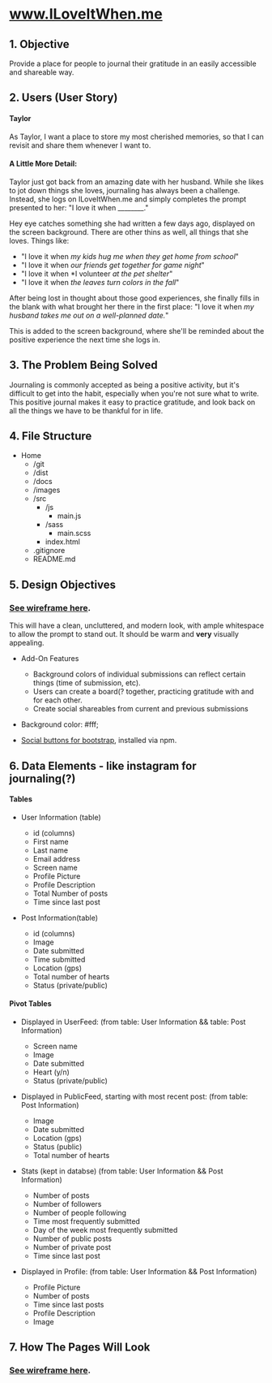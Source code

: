# www.ILoveItWhen.me

## 1. Objective
Provide a place for people to journal their gratitude in an easily accessible and shareable way.

## 2. Users (User Story)

#### Taylor
As Taylor, I want a place to store my most cherished memories, so that I can revisit and share them whenever I want to.

#### A Little More Detail:

Taylor just got back from an amazing date with her husband.  While she likes to jot down things she loves, journaling has always been a challenge.  Instead, she logs on ILoveItWhen.me and simply completes the prompt presented to her: "I love it when ________."

Hey eye catches something she had written a few days ago, displayed on the screen background.  There are other thins as well, all things that she loves.  Things like:
* "I love it when *my kids hug me when they get home from school*"
* "I love it when *our friends get together for game night*"
* "I love it when *I volunteer *at the pet shelter*"
* "I love it when *the leaves turn colors in the fall*"

After being lost in thought about those good experiences, she finally fills in the blank with what brought her there in the first place: "I love it when *my husband takes me out on a well-planned date.*"

This is added to the screen background, where she'll be reminded about the positive experience the next time she logs in.

## 3. The Problem Being Solved
Journaling is commonly accepted as being a positive activity, but it's difficult to get into the habit, especially when you're not sure what to write.  This positive journal makes it easy to practice gratitude, and look back on all the things we have to be thankful for in life.

## 4. File Structure
* Home
  - /git
  - /dist
  - /docs
  - /images
  - /src
    - /js
      - main.js
    - /sass
      - main.scss
    - index.html
  - .gitignore
  - README.md

## 5. Design Objectives
### [See wireframe here](https://balsamiq.cloud/satp86q/ptjyh0o).
This will have a clean, uncluttered, and modern look, with ample whitespace to allow the prompt to stand out.  It should be warm and **very** visually appealing.
  * Add-On Features

    - Background colors of individual submissions can reflect certain things (time of submission, etc).
    - Users can create a board(? together, practicing gratitude with and for each other.
    - Create social shareables from current and previous submissions

  * Background color: #fff;
  * [Social buttons for bootstrap](https://lipis.github.io/bootstrap-social/), installed via npm.

## 6. Data Elements - like instagram for journaling(?)
#### Tables
* User Information (table)
  - id (columns)
  - First name  
  - Last name
  - Email address
  - Screen name
  - Profile Picture
  - Profile Description
  - Total Number of posts
  - Time since last post

* Post Information(table)
  - id (columns)
  - Image
  - Date submitted
  - Time submitted
  - Location (gps)
  - Total number of hearts
  - Status (private/public)

#### Pivot Tables
* Displayed in UserFeed: (from table: User Information && table: Post Information)
  - Screen name
  - Image
  - Date submitted
  - Heart (y/n)
  - Status (private/public)

* Displayed in PublicFeed, starting with most recent post: (from table: Post Information)
  - Image
  - Date submitted
  - Location (gps)
  - Status (public)
  - Total number of hearts

* Stats (kept in databse) (from table: User Information && Post Information)
  - Number of posts
  - Number of followers
  - Number of people following
  - Time most frequently submitted
  - Day of the week most frequently submitted
  - Number of public posts
  - Number of private post
  - Time since last post

* Displayed in Profile: (from table: User Information && Post Information)
  - Profile Picture
  - Number of posts
  - Time since last posts
  - Profile Description
  - Image








## 7. How The Pages Will Look
### [See wireframe here](WireFrame.pdf).
